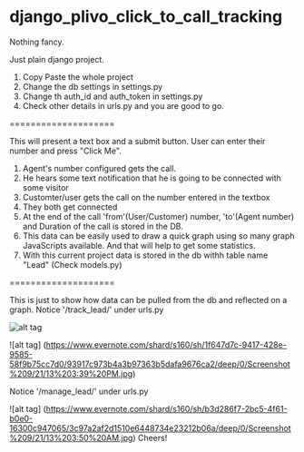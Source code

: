 django_plivo_click_to_call_tracking
====================

Nothing fancy.

Just plain django project.

1. Copy Paste the whole project
2. Change the db settings in settings.py
3. Change th auth_id and auth_token in settings.py
4. Check other details in urls.py and you are good to go.

====================

This will present a text box and a submit button. User can enter their number and press "Click Me".

1. Agent's number configured gets the call.
2. He hears some text notification that he is going to be connected with some visitor
3. Customter/user gets the call on the number entered in the textbox
4. They both get connected
5. At the end of the call 'from'(User/Customer) number, 'to'(Agent number) and Duration of the call is stored in the DB. 
6. This data can be easily used to draw a quick graph using so many graph JavaScripts available. And that will help to get some statistics.
7. With this current project data is stored in the db withh table name "Lead" (Check models.py)

====================

This is just to show how data can be pulled from the db and reflected on a graph. Notice '/track_lead/' under urls.py

![alt tag](https://www.evernote.com/shard/s160/sh/2f330658-764a-434d-aabe-c47f441feaed/269c4eb3c02cd95bd4fef09c6389b984/deep/0/Screenshot%209/21/13%203:36%20PM.jpg)

![alt tag] (https://www.evernote.com/shard/s160/sh/1f647d7c-9417-428e-9585-58f9b75cc7d0/93917c973b4a3b97363b5dafa9676ca2/deep/0/Screenshot%209/21/13%203:39%20PM.jpg)

Notice '/manage_lead/' under urls.py

![alt tag] (https://www.evernote.com/shard/s160/sh/b3d286f7-2bc5-4f61-b0e0-16300c947065/3c97a2af2d1510e6448734e23212b06a/deep/0/Screenshot%209/21/13%203:50%20AM.jpg)
Cheers!
